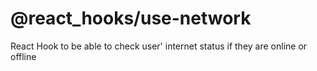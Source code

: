 # @react_hooks/use-network

React Hook to be able to check user' internet status if they are online or offline
